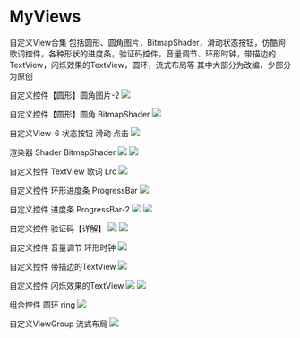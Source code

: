# MyViews
自定义View合集
包括圆形、圆角图片，BitmapShader，滑动状态按钮，仿酷狗歌词控件，各种形状的进度条，验证码控件，音量调节、环形时钟，带描边的TextView，闪烁效果的TextView，圆环，流式布局等
其中大部分为改编，少部分为原创

自定义控件【圆形】圆角图片-2 
![](http://images2015.cnblogs.com/blog/795730/201605/795730-20160505162014779-1640308521.jpg)

自定义控件【圆形】圆角 BitmapShader 
![](http://images2015.cnblogs.com/blog/795730/201605/795730-20160505154751060-1323386754.jpg)

自定义View-6 状态按钮 滑动 点击 
![](http://images2015.cnblogs.com/blog/795730/201605/795730-20160505194956435-1909717820.jpg)

渲染器 Shader BitmapShader 
![](http://images2015.cnblogs.com/blog/795730/201605/795730-20160513005339671-1750905422.jpg)
![](http://images2015.cnblogs.com/blog/795730/201605/795730-20160513005340859-904779634.jpg)

自定义控件 TextView 歌词 Lrc 
![](http://images2015.cnblogs.com/blog/795730/201605/795730-20160505162954279-857884248.jpg)

自定义控件 环形进度条 ProgressBar 
![](http://images2015.cnblogs.com/blog/795730/201605/795730-20160505211824435-300186067.jpg)

自定义控件 进度条 ProgressBar-2 
![](http://images2015.cnblogs.com/blog/795730/201605/795730-20160506100213419-1430725592.png)
![](http://images2015.cnblogs.com/blog/795730/201605/795730-20160506100213935-994917460.png)

自定义控件 验证码【详解】 
![](http://images2015.cnblogs.com/blog/795730/201605/795730-20160505104241435-1154773941.jpg)
![](http://images2015.cnblogs.com/blog/795730/201605/795730-20160505104241435-1154773941.jpg)

自定义控件 音量调节 环形时钟 
![](http://images2015.cnblogs.com/blog/795730/201605/795730-20160506111218326-1707582824.jpg)

自定义控件 带描边的TextView 
![](http://images2015.cnblogs.com/blog/795730/201605/795730-20160506121227060-1729102981.png)

自定义控件 闪烁效果的TextView 
![](http://images2015.cnblogs.com/blog/795730/201606/795730-20160627165026093-927484930.png)
![](http://images2015.cnblogs.com/blog/795730/201606/795730-20160627165026609-161771615.png)

组合控件 圆环 ring 
![](http://images2015.cnblogs.com/blog/795730/201605/795730-20160515002714249-1035305584.jpg)

自定义ViewGroup 流式布局 
![](http://images2015.cnblogs.com/blog/795730/201605/795730-20160509172738937-1070641720.jpg)
